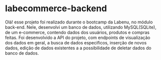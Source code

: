 # labecommerce-backend

Olá! esse projeto foi realizado durante o bootcamp da Labenu, no módulo back-end. Nele, desenvolvi um banco de dados, utilizando MySQL(SQLite), de um e-commerce, contendo dados dos usuários, produtos e compras feitas. Foi desenvolvido a API do projeto, com endpoints de visualização dos dados em geral, a busca de dados especificos, inserção de novos dados, edição de dados existentes a a possibilidade de deletar dados do banco de dados.
